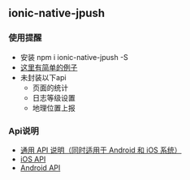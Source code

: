 ## ionic-native-jpush

### 使用提醒
* 安装 npm i ionic-native-jpush -S
* [这里有简单的例子](https://github.com/DarrenHou1993/ionic3-jpush-demo.git)
* 未封装以下api
    - 页面的统计
    - 日志等级设置
    - 地理位置上报

### Api说明
* [通用 API 说明（同时适用于 Android 和 iOS 系统）](https://github.com/jpush/jpush-phonegap-plugin/blob/master/doc/Common_detail_api.md)
* [iOS API](https://github.com/jpush/jpush-phonegap-plugin/blob/master/doc/iOS_API.md)
* [Android API ](https://github.com/jpush/jpush-phonegap-plugin/blob/master/doc/Android_detail_api.md)
